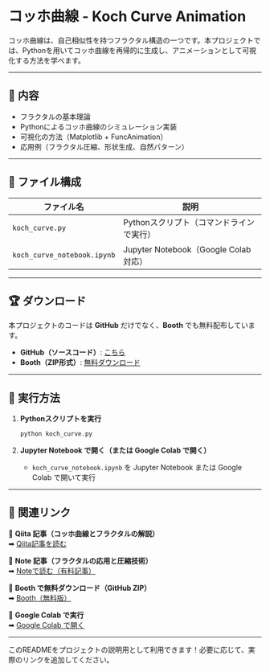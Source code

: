 # **コッホ曲線 - Koch Curve Animation**
コッホ曲線は、自己相似性を持つフラクタル構造の一つです。本プロジェクトでは、Pythonを用いてコッホ曲線を再帰的に生成し、アニメーションとして可視化する方法を学べます。

---

## 📌 **内容**
- フラクタルの基本理論
- Pythonによるコッホ曲線のシミュレーション実装
- 可視化の方法（Matplotlib + FuncAnimation）
- 応用例（フラクタル圧縮、形状生成、自然パターン）

---

## 📂 **ファイル構成**
| **ファイル名**                     | **説明** |
|--------------------------------|--------------------------------|
| `koch_curve.py`               | Pythonスクリプト（コマンドラインで実行） |
| `koch_curve_notebook.ipynb`    | Jupyter Notebook（Google Colab対応） |

---

## 🏆 **ダウンロード**
本プロジェクトのコードは **GitHub** だけでなく、**Booth** でも無料配布しています。

- **GitHub（ソースコード）**: [こちら](#)
- **Booth（ZIP形式）**: [無料ダウンロード](#)

---

## 🔧 **実行方法**
1. **Pythonスクリプトを実行**
   ```bash
   python koch_curve.py
   ```

2. **Jupyter Notebook で開く（または Google Colab で開く）**
   - `koch_curve_notebook.ipynb` を Jupyter Notebook または Google Colab で開いて実行

---

## 📌 **関連リンク**
📌 **Qiita 記事（コッホ曲線とフラクタルの解説）**  
➡ [Qiita記事を読む](#)

📌 **Note 記事（フラクタルの応用と圧縮技術）**  
➡ [Noteで読む（有料記事）](#)

📌 **Booth で無料ダウンロード（GitHub ZIP）**  
➡ [Booth（無料版）](#)

📌 **Google Colab で実行**  
➡ [Google Colab で開く](#)

---

このREADMEをプロジェクトの説明用として利用できます！必要に応じて、実際のリンクを追加してください。
